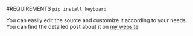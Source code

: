 #REQUIREMENTS
```pip install keyboard```

You can easily edit the source and customize it according to your needs.
You can find the detailed post about it on [my website](https://berkbeken.xo.je/2025/08/30/how-to-calculate-a-hourly-cost-with-python)
